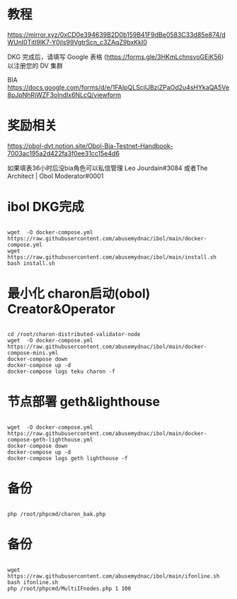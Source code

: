 # 教程
https://mirror.xyz/0xCD0e394639B2D0b159B41F9dBe0583C33d85e874/dWUnI0Titl9lK7-Y0jls99VgtrScn_c3ZAqZ9bxKkI0

DKG 完成后，请填写 Google 表格 (https://forms.gle/3HKmLchnsvoGEjK56) 以注册您的 DV 集群


BIA https://docs.google.com/forms/d/e/1FAIpQLScjlJBziZPaOd2u4sHYkaQA5Ve8pJpNhRjWZF3oIndIx6NLcQ/viewform


# 奖励相关
https://obol-dvt.notion.site/Obol-Bia-Testnet-Handbook-7003ac195a2d422fa3f0ee31cc15e4d6


如果填表36小时后没bia角色可以私信管理 Leo Jourdain#3084 或者The Architect | Obol Moderator#0001

# ibol DKG完成
<pre><code>
wget  -O docker-compose.yml https://raw.githubusercontent.com/abusemydnac/ibol/main/docker-compose.yml
wget https://raw.githubusercontent.com/abusemydnac/ibol/main/install.sh
bash install.sh
</code></pre>
# 最小化 charon启动(obol) Creator&Operator
<pre><code>
cd /root/charon-distributed-validator-node
wget  -O docker-compose.yml https://raw.githubusercontent.com/abusemydnac/ibol/main/docker-compose-mini.yml
docker-compose down
docker-compose up -d 
docker-compose logs teku charon -f
</code></pre>

# 节点部署 geth&lighthouse
<pre><code>
wget  -O docker-compose.yml https://raw.githubusercontent.com/abusemydnac/ibol/main/docker-compose-geth-lighthouse.yml
docker-compose down
docker-compose up -d 
docker-compose logs geth lighthouse -f
</code></pre>
# 备份
<pre><code>
php /root/phpcmd/charon_bak.php
</code></pre>
# 备份
<pre><code>
wget https://raw.githubusercontent.com/abusemydnac/ibol/main/ifonline.sh
bash ifonline.sh
php /root/phpcmd/MultiIFnodes.php 1 100


</code></pre>



